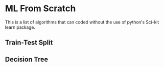 

# ML From Scratch

This is a list of algorithms that can coded without the use of python's Sci-kit learn package. 

## Train-Test Split





## Decision Tree

